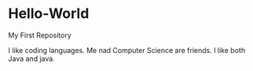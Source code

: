# Hello-World
My First Repository

I like coding languages. Me nad Computer Science are friends. I like both Java and java.
